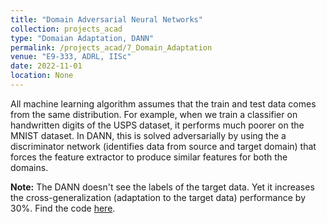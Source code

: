 ```yaml
---
title: "Domain Adversarial Neural Networks"
collection: projects_acad
type: "Domaian Adaptation, DANN"
permalink: /projects_acad/7_Domain_Adaptation
venue: "E9-333, ADRL, IISc"
date: 2022-11-01
location: None
---
```


All machine learning algorithm assumes that the train and test data comes from the same distribution. For example, when we train a classifier on handwritten digits of the USPS dataset, it performs much poorer on the MNIST dataset. In DANN, this is solved adversarially by using the a discriminator network (identifies data from source and target domain) that forces the feature extractor to produce similar features for both the domains.    

**Note:** The DANN doesn't see the labels of the target data. Yet it increases the cross-generalization (adaptation to the target data) performance by 30%. Find the code [here](https://github.com/mainak-biswas1999/Academic_Projects/tree/main/DANN).   